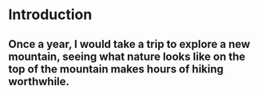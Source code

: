 # Introduction

## Once a year, I would take a trip to explore a new mountain, seeing what nature looks like on the top of the mountain makes hours of hiking worthwhile.

<!--stackedit_data:
eyJoaXN0b3J5IjpbNjIxNDkyODkwXX0=
-->
